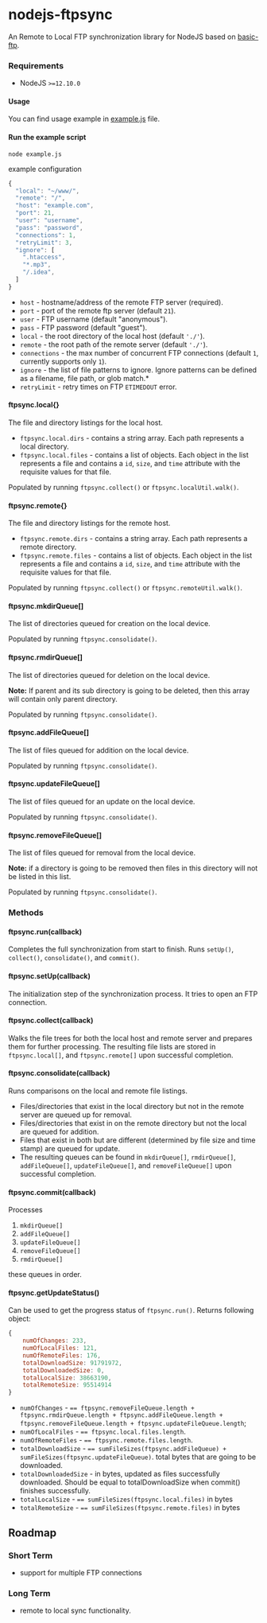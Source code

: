 # nodejs-ftpsync

An Remote to Local FTP synchronization library for NodeJS based on 
[basic-ftp](https://www.npmjs.com/package/basic-ftp).

### Requirements
- NodeJS `>=12.10.0`

#### Usage
You can find usage example in [example.js](example.js) file.

#### Run the example script

`node example.js`

example configuration

```js
{
  "local": "~/www/",
  "remote": "/",
  "host": "example.com",
  "port": 21,
  "user": "username",
  "pass": "password",
  "connections": 1,
  "retryLimit": 3,
  "ignore": [
    ".htaccess",
    "*.mp3",
    "/.idea",
  ]
}
```

  - `host` - hostname/address of the remote FTP server (required).
  - `port` - port of the remote ftp server (default `21`).
  - `user` - FTP username (default "anonymous").
  - `pass` - FTP password (default "guest").
  - `local` - the root directory of the local host (default `'./'`).
  - `remote` - the root path of the remote server (default `'./'`).
  - `connections` - the max number of concurrent FTP connections (default `1`, currently supports only `1`).
  - `ignore` - the list of file patterns to ignore. Ignore patterns can be defined as a filename, file path, or glob match.*
  - `retryLimit` - retry times on FTP `ETIMEDOUT` error.

#### ftpsync.local{}

The file and directory listings for the local host.

- `ftpsync.local.dirs` - contains a string array. Each path represents a local directory.
- `ftpsync.local.files` - contains a list of objects. Each object in the list represents a file and contains a `id`, `size`, and `time` attribute with the requisite values for that file.

Populated by running `ftpsync.collect()` or `ftpsync.localUtil.walk()`.

#### ftpsync.remote{}

The file and directory listings for the remote host.

- `ftpsync.remote.dirs` - contains a string array. Each path represents a remote directory.
- `ftpsync.remote.files` - contains a list of objects. Each object in the list represents a file and contains a `id`, `size`, and `time` attribute with the requisite values for that file.

Populated by running `ftpsync.collect()` or `ftpsync.remoteUtil.walk()`.

#### ftpsync.mkdirQueue[]

The list of directories queued for creation on the local device.

Populated by running `ftpsync.consolidate()`.

#### ftpsync.rmdirQueue[]

The list of directories queued for deletion on the local device.

**Note:** If parent and its sub directory is going to be deleted, then this array will contain only parent directory.

Populated by running `ftpsync.consolidate()`.

#### ftpsync.addFileQueue[]

The list of files queued for addition on the local device.

Populated by running `ftpsync.consolidate()`.

#### ftpsync.updateFileQueue[]

The list of files queued for an update on the local device.

Populated by running `ftpsync.consolidate()`.

#### ftpsync.removeFileQueue[]

The list of files queued for removal from the local device.

**Note:** if a directory is going to be removed then files in this directory will not be listed in this list.

Populated by running `ftpsync.consolidate()`.

### Methods

#### ftpsync.run(callback)

Completes the full synchronization from start to finish. Runs `setUp()`, `collect()`, `consolidate()`, and `commit()`.

#### ftpsync.setUp(callback)

The initialization step of the synchronization process.
It tries to open an FTP connection.

#### ftpsync.collect(callback)

Walks the file trees for both the local host and remote server and prepares them for further processing. The resulting file lists are stored in `ftpsync.local[]`, and `ftpsync.remote[]` upon successful completion.

#### ftpsync.consolidate(callback)

Runs comparisons on the local and remote file listings.

- Files/directories that exist in the local directory but not in the remote server are queued up for removal.
- Files/directories that exist in on the remote directory but not the local are queued for addition.
- Files that exist in both but are different (determined by file size and time stamp) are queued for update.
- The resulting queues can be found in `mkdirQueue[]`, `rmdirQueue[]`, `addFileQueue[]`, `updateFileQueue[]`, and `removeFileQueue[]` upon successful completion.

#### ftpsync.commit(callback)

Processes 
1. `mkdirQueue[]`
2. `addFileQueue[]`
3. `updateFileQueue[]`
4. `removeFileQueue[]`
5. `rmdirQueue[]`

these queues in order.

#### ftpsync.getUpdateStatus()

Can be used to get the progress status of `ftpsync.run()`.
Returns following object:
```js
{                     
    numOfChanges: 233,
    numOfLocalFiles: 121,
    numOfRemoteFiles: 176,
    totalDownloadSize: 91791972,
    totalDownloadedSize: 0,
    totalLocalSize: 38663190,
    totalRemoteSize: 95514914
}
```
- `numOfChanges` - `== ftpsync.removeFileQueue.length + ftpsync.rmdirQueue.length + ftpsync.addFileQueue.length + ftpsync.removeFileQueue.length + ftpsync.updateFileQueue.length`;
- `numOfLocalFiles` - `== ftpsync.local.files.length`.
- `numOfRemoteFiles` - `== ftpsync.remote.files.length`.
- `totalDownloadSize` - `== sumFileSizes(ftpsync.addFileQueue) + sumFileSizes(ftpsync.updateFileQueue)`. total bytes that are going to be downloaded.
- `totalDownloadedSize` - in bytes, updated as files successfully downloaded. Should be equal to totalDownloadSize when commit() finishes successfully.
- `totalLocalSize` - `== sumFileSizes(ftpsync.local.files)` in bytes
- `totalRemoteSize` - `== sumFileSizes(ftpsync.remote.files)` in bytes

Roadmap
-------
### Short Term
 - support for multiple FTP connections 
### Long Term
 - remote to local sync functionality.
